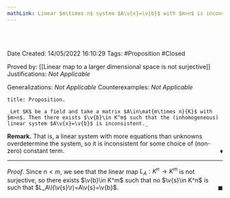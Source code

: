 ```yaml
---
mathLink: Linear $m\times n$ system $A\v{x}=\v{b}$ with $m>n$ is inconsistent for some $\v{b}\in K^m$
---
```


<br />
<br />

Date Created: 14/05/2022 16:10:29
Tags: #Proposition #Closed

Proved by: [[Linear map to a larger dimensional space is not surjective]]
Justifications: _Not Applicable_

Generalizations: _Not Applicable_
Counterexamples: _Not Applicable_

``` ad-Proposition
title: Proposition.

_Let $K$ be a field and take a matrix $A\in\mat{m\times n}{K}$ with $m>n$. Then there exists $\v{b}\in K^m$ such that the (inhomogeneous) linear system $A\v{x}=\v{b}$ is inconsistent._

```

**Remark.** That is, a linear system with more equations than unknowns overdetermine the system, so it is inconsistent for some choice of (non-zero) constant term.<span style="float:right;">$\blacklozenge$</span>

---

_Proof_. Since $n<m$, we see that the linear map $L_A:K^n\to K^m$ is not surjective, so there exists $\v{b}\in K^m$ such that no $\v{s}\in K^n$ is such that $L_A\l(\v{s}\r)=A\v{s}=\v{b}$.<span style="float:right;">$\blacksquare$</span>
